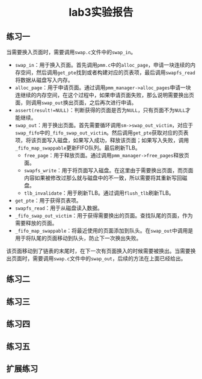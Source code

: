 <h1><center>lab3实验报告</center></h1>

## 练习一

当需要换入页面时，需要调用`swap.c`文件中的`swap_in`。

+ `swap_in`：用于换入页面。首先调用`pmm.c`中的`alloc_page`，申请一块连续的内存空间，然后调用`get_pte`找到或者构建对应的页表项，最后调用`swapfs_read`将数据从磁盘写入内存。
+ `alloc_page`：用于申请页面。通过调用`pmm_manager->alloc_pages`申请一块连继续的内存空间，在这个过程中，如果申请页面失败，那么说明需要换出页面，则调用`swap_out`换出页面，之后再次进行申请。
+ `assert(result!=NULL)`：判断获得的页面是否为`NULL`，只有页面不为`NULL`才能继续。
+ `swap_out`：用于换出页面。首先需要循环调用`sm->swap_out_victim`，对应于`swap_fifo`中的`_fifo_swap_out_victim`。然后调用`get_pte`获取对应的页表项，将该页面写入磁盘，如果写入成功，释放该页面；如果写入失败，调用`_fifo_map_swappable`更新FIFO队列。最后刷新TLB。
  + `free_page`：用于释放页面。通过调用`pmm_manager->free_pages`释放页面。
  + `swapfs_write`：用于将页面写入磁盘。在这里由于需要换出页面，而页面内容如果被修改过那么就与磁盘中的不一致，所以需要将其重新写回磁盘。
  + `tlb_invalidate`：用于刷新TLB。通过调用`flush_tlb`刷新TLB。
+ `get_pte`：用于获得页表项。
+ `swapfs_read`：用于从磁盘读入数据。
+ `_fifo_swap_out_victim`：用于获得需要换出的页面。查找队尾的页面，作为需要释放的页面。
+ `_fifo_map_swappable`：将最近使用的页面添加到队头。在`swap_out`中调用是用于将队尾的页面移动到队头，防止下一次换出失败。

该页面移动到了链表的末尾时，在下一次有页面换入的时候需要被换出。当需要换出页面时，需要调用`swap.c`文件中的`swap_out`，后续的方法在上面已经给出。

## 练习二



## 练习三



## 练习四



## 练习五



## 扩展练习



